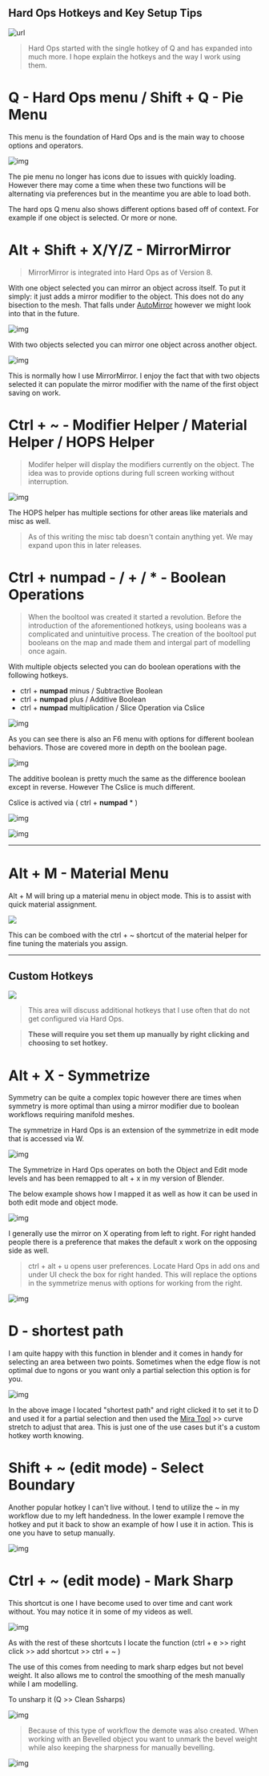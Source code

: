 ## Hard Ops Hotkeys and Key Setup Tips

![url](https://raw.githubusercontent.com/mx1001/hardops_manual/master/docs/img/computer2.gif)

> Hard Ops started with the single hotkey of Q and has expanded into much more. I hope explain the hotkeys and the way I work using them.

# Q - Hard Ops menu / Shift + Q - Pie Menu

This menu is the foundation of Hard Ops and is the main way to choose options and operators.

![img](https://raw.githubusercontent.com/mx1001/hardops_manual/master/docs/img/hotkey/h2.gif)

The pie menu no longer has icons due to issues with quickly loading. However there may come a time when these two functions will be alternating via preferences but in the meantime you are able to load both.

The hard ops Q menu also shows different options based off of context. For example if one object is selected. Or more or none.



# Alt + Shift + X/Y/Z - MirrorMirror

> MirrorMirror is integrated into Hard Ops as of Version 8.

With one object selected you can mirror an object across itself. To put it simply: it just adds a mirror modifier to the object. This does not do any bisection to the mesh. That falls under [AutoMirror](http://blenderaddonlist.blogspot.com/2014/07/addon-auto-mirror.html) however we might look into that in the future.

![img](https://raw.githubusercontent.com/mx1001/hardops_manual/master/docs/img/hotkey/h3.gif)

With two objects selected you can mirror one object across another object.

![img](https://raw.githubusercontent.com/mx1001/hardops_manual/master/docs/img/hotkey/h4.gif)

This is normally how I use MirrorMirror. I enjoy the fact that with two objects selected it can populate the mirror modifier with the name of the first object saving on work.

# Ctrl + ~ - Modifier Helper / Material Helper / HOPS Helper

> Modifer helper will display the modifiers currently on the object. The idea was to provide options during full screen working without interruption.

![img](https://raw.githubusercontent.com/mx1001/hardops_manual/master/docs/img/hotkey/h5.gif)

The HOPS helper has multiple sections for other areas like materials and misc as well.

> As of this writing the misc tab doesn't contain anything yet. We may expand upon this in later releases.

# Ctrl + **numpad** - / + / * - Boolean Operations

> When the booltool was created it started a revolution. Before the introduction of the aforementioned hotkeys, using booleans was a complicated and unintuitive process. The creation of the booltool put booleans on the map and made them and intergal part of modelling once again.

With multiple objects selected you can do boolean operations with the following hotkeys.

- ctrl + **numpad** minus / Subtractive Boolean
- ctrl + **numpad** plus / Additive Boolean
- ctrl + **numpad** multiplication / Slice Operation via Cslice

![img](https://raw.githubusercontent.com/mx1001/hardops_manual/master/docs/img/hotkey/h6.gif)

As you can see there is also an F6 menu with options for different boolean behaviors. Those are covered more in depth on the boolean page.

![img](https://raw.githubusercontent.com/mx1001/hardops_manual/master/docs/img/hotkey/h7.gif)

The additive boolean is pretty much the same as the difference boolean except in reverse. However The Cslice is much different.

Cslice is actived via ( ctrl + **numpad** * )

![img](https://raw.githubusercontent.com/mx1001/hardops_manual/master/docs/img/hotkey/h9.gif)

![img](https://raw.githubusercontent.com/mx1001/hardops_manual/master/docs/img/hotkey/h8.gif)
___

# Alt + M - Material Menu

Alt + M will bring up a material menu in object mode. This is to assist with quick material assignment.

![](https://raw.githubusercontent.com/mx1001/hardops_manual/master/docs/img/hotkey/h16.gif)

This can be comboed with the ctrl + ~ shortcut of the material helper for fine tuning the materials you assign.

___

## Custom Hotkeys

![](https://raw.githubusercontent.com/mx1001/hardops_manual/master/docs/img/stuffed.gif)

> This area will discuss additional hotkeys that I use often that do not get configured via Hard Ops.

> **These will require you set them up manually by right clicking and choosing to set hotkey.**

# Alt + X - Symmetrize

Symmetry can be quite a complex topic however there are times when symmetry is more optimal than using a mirror modifier due to boolean workflows requiring manifold meshes.

The symmetrize in Hard Ops is an extension of the symmetrize in edit mode that is accessed via W.

![img](https://raw.githubusercontent.com/mx1001/hardops_manual/master/docs/img/hotkey/h13.gif)

The Symmetrize in Hard Ops operates on both the Object and Edit mode levels and has been remapped to alt + x in my version of Blender.

The below example shows how I mapped it as well as how it can be used in both edit mode and object mode.

![img](https://raw.githubusercontent.com/mx1001/hardops_manual/master/docs/img/hotkey/h14.gif)

I generally use the mirror on X operating from left to right. For right handed people there is a preference that makes the default x work on the opposing side as well.

> ctrl + alt + u opens user preferences. Locate Hard Ops in add ons and under UI check the box for right handed. This will replace the options in the symmetrize menus with options for working from the right.

![img](https://raw.githubusercontent.com/mx1001/hardops_manual/master/docs/img/hotkey/h15.gif)



# D - shortest path

I am quite happy with this function in blender and it comes in handy for selecting an area between two points. Sometimes when the edge flow is not optimal due to ngons or you want only a partial selection this option is for you.

 ![img](https://raw.githubusercontent.com/mx1001/hardops_manual/master/docs/img/hotkey/h1.gif)

 In the above image I located "shortest path" and right clicked it to set it to D and used it for a partial selection and then used the [Mira Tool](http://blenderartists.org/forum/showthread.php?366107-MiraTools) >> curve stretch to adjust that area. This is just one of the use cases but it's a custom hotkey worth knowing.

# Shift + ~ (edit mode) - Select Boundary

Another popular hotkey I can't live without. I tend to utilize the ~ in my workflow due to my left handedness. In the lower example I remove the hotkey and put it back to show an example of how I use it in action. This is one you have to setup manually. 

![img](https://raw.githubusercontent.com/mx1001/hardops_manual/master/docs/img/hotkey/h17.gif)


# Ctrl + ~ (edit mode) - Mark Sharp

This shortcut is one I have become used to over time and cant work without. You may notice it in some of my videos as well.

![img](https://raw.githubusercontent.com/mx1001/hardops_manual/master/docs/img/hotkey/h10.gif)

As with the rest of these shortcuts I locate the function (ctrl + e >> right click >> add shortcut >> ctrl + ~ )

The use of this comes from needing to mark sharp edges but not bevel weight. It also allows me to control the smoothing of the mesh manually while I am modelling.

To unsharp it (Q >> Clean Ssharps)

![img](https://raw.githubusercontent.com/mx1001/hardops_manual/master/docs/img/hotkey/h11.gif)

> Because of this type of workflow the demote was also created. When working with an Bevelled object you want to unmark the bevel weight while also keeping the sharpness for manually bevelling.

![img](https://raw.githubusercontent.com/mx1001/hardops_manual/master/docs/img/hotkey/h12.gif)
